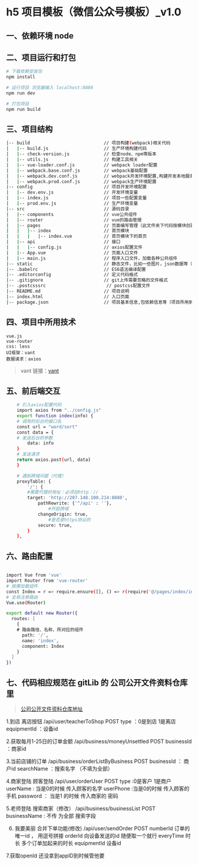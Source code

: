 # h5 项目模板（微信公众号模板）_v1.0

## 一、依赖环境 node

## 二、项目运行和打包

```bash
# 下载依赖安装包
npm install

# 运行项目 浏览器输入 localhost:8080
npm run dev

# 打包项目
npm run build
```

## 三、项目结构

```bash
|-- build                            // 项目构建(webpack)相关代码
|   |-- build.js                     // 生产环境构建代码
|   |-- check-version.js             // 检查node、npm等版本
|   |-- utils.js                     // 构建工具相关
|   |-- vue-loader.conf.js           // webpack loader配置
|   |-- webpack.base.conf.js         // webpack基础配置
|   |-- webpack.dev.conf.js          // webpack开发环境配置,构建开发本地服务器
|   |-- webpack.prod.conf.js         // webpack生产环境配置
|-- config                           // 项目开发环境配置
|   |-- dev.env.js                   // 开发环境变量
|   |-- index.js                     // 项目一些配置变量
|   |-- prod.env.js                  // 生产环境变量
|-- src                              // 源码目录
|   |-- components                   // vue公共组件
|   |-- router                       // vue的路由管理
|   |-- pages                        // 页面编写管理（此文件夹下代码按模块创建对应文件夹）
|   |   |-- index                    // 首页模块
|   |   |   |-- index.vue            // 首页模块下的首页
|   |-- api                          // 接口
|   |   |-- config.js                // axios配置文件
|   |-- App.vue                      // 页面入口文件
|   |-- main.js                      // 程序入口文件，加载各种公共组件
|-- static                           // 静态文件，比如一些图片，json数据等（图片按模块放在这）
|-- .babelrc                         // ES6语法编译配置
|-- .editorconfig                    // 定义代码格式
|-- .gitignore                       // git上传需要忽略的文件格式
|-- .postcsssrc                       // postcss配置文件
|-- README.md                        // 项目说明
|-- index.html                       // 入口页面
|-- package.json                     // 项目基本信息,包依赖信息等（项目所用到的框架都在这可以看到）
```

## 四、项目中所用技术

    vue.js
    vue-router
    css: less
    UI框架：vant
    数据请求：axios

> vant 链接：[vant](https://youzan.github.io/vant/#/zh-CN/quickstart")

## 五、前后端交互

```bash
    # 引入axios配置代码
    import axios from "../config.js"
    export function index(info) {
    # 调用的后台的接口名
    const url = "word/sort"
    const data = {
    # 发送后台的参数
        data: info
    }
    # 发送请求
    return axios.post(url, data)
    }

    # 遇到跨域问题（代理）
    proxyTable: {
    	'/': {
        #需要代理的地址：必须加http：//
        target: 'http://207.148.100.214:8080',
    		pathRewrite: {'^/api' : ''},
                #开启跨域
    		changeOrigin: true,
                #是否是https协议的
    		secure: true,
    	}
    },
```

## 六、路由配置

```bash

import Vue from 'vue'
import Router from 'vue-router'
# 按需加载组件
const Index = r => require.ensure([], () => r(require('@/pages/index/index')), 'index');
# 全局注册路由
Vue.use(Router)

export default new Router({
  routes: [
    {
    # 路由路径、名称、所对应的组件
      path: '/',
      name: 'index',
      component: Index
    }
  ]
})
```

## 七、代码相应规范在 gitLib 的 公司公开文件资料仓库里

> [公司公开文件资料仓库地址](http://47.93.45.97:8082/root/catchertech/tree/master/%E4%BB%A3%E7%A0%81%E8%A7%84%E8%8C%83)

1.到店 离店按钮
 /api/user/teacherToShop
 POST
type ：0是到店   1是离店
equipmentId   ：设备id

2.获取每月1-25日的订单金额
 /api/business/moneyUnsettled
POST
businessId ：商家id

3.当前店铺的订单
/api/business/orderListByBusiness
POST
businessId ： 商户id
searchName ：搜索名字   （不填为全部）

4.商家登陆  顾客登陆
 /api/user/orderUser
POST
type :0是客户  1是商户
userName : 当是0的时候 传入顾客的名字
userPhone :当是0的时候 传入顾客的手机
password ： 当是1 的时候 传入商家的 密码

5.老师登陆 搜索商家（修改）
/api/business/businessList
POST
businessName : 不传 为全部  搜索字段


6. 我要美丽 合并下单功能(修改)
/api/user/sendOrder
POST
numberId 订单的唯一id ， 用逗号拼接
 orderId  向设备发送的id  随便取一个就行
  everyTime 时长    多个订单加起来的时长
  equipmentId 设备id

7.获取openId  还没拿到appID到时候管他要
